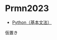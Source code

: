 # Prmn2023

- [Python（基本文法）](https://github.com/kiryu-3/Prmn2023/blob/main/Python_Basic/docs/index.html#0) 


仮置き
